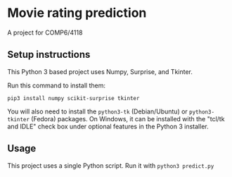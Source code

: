 # Movie rating prediction
A project for COMP6/4118

## Setup instructions
This Python 3 based project uses Numpy, Surprise, and Tkinter.

Run this command to install them:
```
pip3 install numpy scikit-surprise tkinter
```
You will also need to install the `python3-tk` (Debian/Ubuntu) or `python3-tkinter` (Fedora) packages. On Windows, it can be installed with the "tcl/tk and IDLE" check box under optional features in the Python 3 installer.

## Usage

This project uses a single Python script. Run it with `python3 predict.py`
